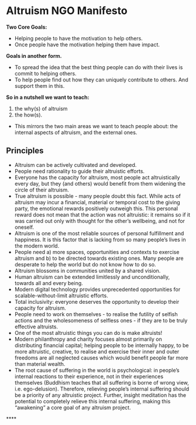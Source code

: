 # Altruism NGO Manifesto

**Two Core Goals:**

* Helping people to have the motivation to help others.
* Once people have the motivation helping them have impact.

**Goals in another form.**

* To spread the idea that the best thing people can do with their lives is commit to helping others.
* To help people find out how they can uniquely contribute to others. And support them in this.

**So in a nutshell we want to teach:**

1. the why\(s\) of altruism
2. the how\(s\).

* This mirrors the two main areas we want to teach people about: the internal aspects of altruism, and the external ones.

## Principles

* Altruism can be actively cultivated and developed.  
* People need rationality to guide their altruistic efforts.
* Everyone has the capacity for altruism, most people act altruistically every day, but they \(and others\) would benefit from them widening the circle of their altruism.
* True altruism is possible - many people doubt this fact. While acts of altruism may incur a financial, material or temporal cost to the giving party, the emotional rewards positively outweigh this. This personal reward does not mean that the action was not altruistic: it remains so if it was carried out only with thought for the other’s wellbeing, and not for oneself.
* Altruism is one of the most reliable sources of personal fulfillment and happiness. It is this factor that is lacking from so many people’s lives in the modern world.
* People need a\) more spaces, opportunities and contexts to exercise altruism and b\) to be directed towards existing ones. Many people are desperate to help the world but do not know how to do so.
* Altruism blossoms in communities united by a shared vision.
* Human altruism can be extended limitlessly and unconditionally, towards all and every being.
* Modern digital technology provides unprecedented opportunities for scalable-without-limit altruistic efforts.
* Total inclusivity: everyone deserves the opportunity to develop their capacity for altruism.
* People need to work on themselves - to realise the futility of selfish actions and the wholesomeness of selfless ones - if they are to be truly effective altruists.
* One of the most altruistic things you can do is make altruists!
* Modern philanthropy and charity focuses almost primarily on distributing financial capital; helping people to be internally happy, to be more altruistic, creative, to realise and exercise their inner and outer freedoms are all neglected causes which would benefit people far more than material wealth.
* The root cause of suffering in the world is psychological: in people’s internal reactions to their experience, not in their experiences themselves \(Buddhism teaches that all suffering is borne of wrong view, i.e. ego-delusion\). Therefore, relieving people’s internal suffering should be a priority of any altruistic project. Further, insight meditation has the potential to completely relieve this internal suffering, making this “awakening” a core goal of any altruism project.

\*\*\*\*

